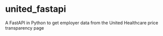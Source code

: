 # united_fastapi
A FastAPI in Python to get employer data from the United Healthcare price transparency page
